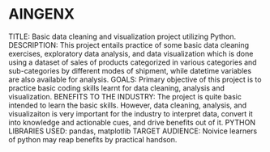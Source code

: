 # AINGENX
TITLE: Basic data cleaning and visualization project utilizing Python.
DESCRIPTION: This project entails practice of some basic data cleaning exercises, exploratory data analysis, and data visualization which is done using a dataset of sales of products categorized in various categories and sub-categories by different modes of shipment, while datetime variables are also available for analysis.
GOALS: Primary objective of this project is to practice basic coding skills learnt for data cleaning, analysis and visualization.
BENEFITS TO THE INDUSTRY: The project is quite basic intended to learn the basic skills. However, data cleaning, analysis, and visualizaiton is very important for the industry to interpret data, convert it into knowledge and actionable cues, and drive benefits out of it.
PYTHON LIBRARIES USED: pandas, matplotlib
TARGET AUDIENCE: Noivice learners of python may reap benefits by practical handson.
